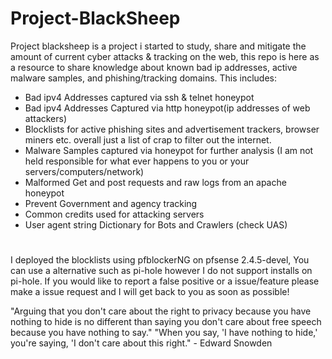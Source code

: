 # Project-BlackSheep
Project blacksheep is a project i started to study, share and mitigate the amount of current cyber attacks & tracking on the web, this repo is here as a resource to share knowledge about known bad ip addresses, active malware samples, and phishing/tracking domains. 
This includes:
- Bad ipv4 Addresses captured via ssh & telnet honeypot
- Bad ipv4 Addresses Captured via http honeypot(ip addresses of web attackers)
- Blocklists for active phishing sites and advertisement trackers, browser miners etc. overall just a list of crap to filter out the internet.
- Malware Samples captured via honeypot for further analysis (I am not held responsible for what ever happens to you or your servers/computers/network)
- Malformed Get and post requests and raw logs from an apache honeypot
- Prevent Government and agency tracking
- Common credits used for attacking servers
- User agent string Dictionary for Bots and Crawlers (check UAS)

#
I deployed the blocklists using pfblockerNG on pfsense 2.4.5-devel, You can use a alternative such as pi-hole however I do not support installs on pi-hole.
If you would like to report a false positive or a issue/feature please make a issue request and I will get back to you as soon as possible! 

"Arguing that you don't care about the right to privacy because you have nothing to hide is no different than saying you don't care about free speech because you have nothing to say." "When you say, 'I have nothing to hide,' you're saying, 'I don't care about this right." - Edward Snowden
